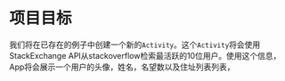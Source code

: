 # 项目目标

我们将在已存在的例子中创建一个新的`Activity`。这个`Activity`将会使用StackExchange API从stackoverflow检索最活跃的10位用户。使用这个信息，App将会展示一个用户的头像，姓名，名望数以及住址列表列表，